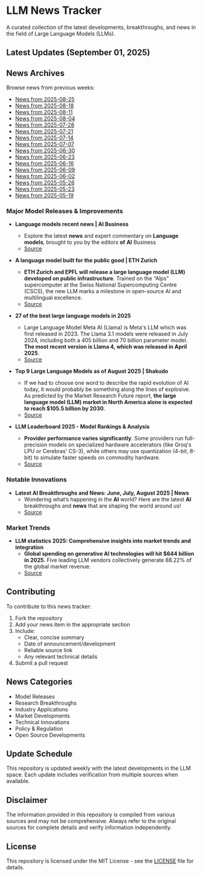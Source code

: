 # LLM News Tracker

A curated collection of the latest developments, breakthroughs, and news in the field of Large Language Models (LLMs).

## Latest Updates (September 01, 2025)


## News Archives

Browse news from previous weeks:

- [News from 2025-08-25](archives/news_2025-08-25.md)
- [News from 2025-08-18](archives/news_2025-08-18.md)
- [News from 2025-08-11](archives/news_2025-08-11.md)
- [News from 2025-08-04](archives/news_2025-08-04.md)
- [News from 2025-07-28](archives/news_2025-07-28.md)
- [News from 2025-07-21](archives/news_2025-07-21.md)
- [News from 2025-07-14](archives/news_2025-07-14.md)
- [News from 2025-07-07](archives/news_2025-07-07.md)
- [News from 2025-06-30](archives/news_2025-06-30.md)
- [News from 2025-06-23](archives/news_2025-06-23.md)
- [News from 2025-06-16](archives/news_2025-06-16.md)
- [News from 2025-06-09](archives/news_2025-06-09.md)
- [News from 2025-06-02](archives/news_2025-06-02.md)
- [News from 2025-05-26](archives/news_2025-05-26.md)
- [News from 2025-05-23](archives/news_2025-05-23.md)
- [News from 2025-05-19](archives/news_2025-05-19.md)

### Major Model Releases & Improvements

- **Language models recent news | AI Business**
  - Explore the latest <strong>news</strong> and expert commentary on <strong>Language</strong> <strong>models</strong>, brought to you by the editors <strong>of</strong> <strong>AI</strong> Business
  - [Source](https://aibusiness.com/nlp/language-models)

- **A language model built for the public good | ETH Zurich**
  - <strong>ETH Zurich and EPFL will release a large language model (LLM) developed on public infrastructure</strong>. Trained on the “Alps” supercomputer at the Swiss National Supercomputing Centre (CSCS), the new LLM marks a milestone in open-source AI and multilingual excellence.
  - [Source](https://ethz.ch/en/news-and-events/eth-news/news/2025/07/a-language-model-built-for-the-public-good.html)

- **27 of the best large language models in 2025**
  - Large Language Model Meta AI (Llama) is Meta&#x27;s LLM which was first released in 2023. The Llama 3.1 models were released in July 2024, including both a 405 billion and 70 billion parameter model. <strong>The most recent version is Llama 4, which was released in April 2025</strong>.
  - [Source](https://www.techtarget.com/whatis/feature/12-of-the-best-large-language-models)

- **Top 9 Large Language Models as of August 2025 | Shakudo**
  - If we had to choose one word to describe the rapid evolution of AI today, it would probably be something along the lines of explosive. As predicted by the Market Research Future report, <strong>the large language model (LLM) market in North America alone is expected to reach $105.5 billion by 2030</strong>.
  - [Source](https://www.shakudo.io/blog/top-9-large-language-models)

- **LLM Leaderboard 2025 - Model Rankings & Analysis**
  - <strong>Provider performance varies significantly</strong>. Some providers run full-precision models on specialized hardware accelerators (like Groq&#x27;s LPU or Cerebras&#x27; CS-3), while others may use quantization (4-bit, 8-bit) to simulate faster speeds on commodity hardware.
  - [Source](https://llm-stats.com/)

### Notable Innovations

- **Latest AI Breakthroughs and News: June, July, August 2025 | News**
  - Wondering what’s happening in the <strong>AI</strong> world? Here are the latest <strong>AI</strong> breakthroughs and <strong>news</strong> that are shaping the world around us!
  - [Source](https://www.crescendo.ai/news/latest-ai-news-and-updates)

### Market Trends

- **LLM statistics 2025: Comprehensive insights into market trends and integration**
  - <strong>Global spending on generative AI technologies will hit $644 billion in 2025</strong>. Five leading LLM vendors collectively generate 88.22% of the global market revenue.
  - [Source](https://www.hostinger.com/tutorials/llm-statistics)

## Contributing

To contribute to this news tracker:

1. Fork the repository
2. Add your news item in the appropriate section
3. Include:
   - Clear, concise summary
   - Date of announcement/development
   - Reliable source link
   - Any relevant technical details
4. Submit a pull request

## News Categories

- Model Releases
- Research Breakthroughs
- Industry Applications
- Market Developments
- Technical Innovations
- Policy & Regulation
- Open Source Developments

## Update Schedule

This repository is updated weekly with the latest developments in the LLM space. Each update includes verification from multiple sources when available.

## Disclaimer

The information provided in this repository is compiled from various sources and may not be comprehensive. Always refer to the original sources for complete details and verify information independently.

## License

This repository is licensed under the MIT License - see the [LICENSE](LICENSE) file for details.
